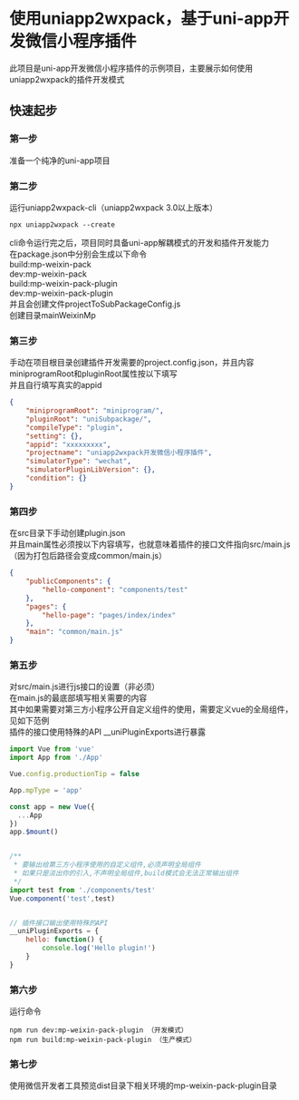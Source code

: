 # 使用uniapp2wxpack，基于uni-app开发微信小程序插件  
此项目是uni-app开发微信小程序插件的示例项目，主要展示如何使用uniapp2wxpack的插件开发模式  

## 快速起步  
### 第一步  
准备一个纯净的uni-app项目  

### 第二步  
运行uniapp2wxpack-cli（uniapp2wxpack 3.0以上版本）
```
npx uniapp2wxpack --create 
```
cli命令运行完之后，项目同时具备uni-app解耦模式的开发和插件开发能力  
在package.json中分别会生成以下命令  
build:mp-weixin-pack  
dev:mp-weixin-pack  
build:mp-weixin-pack-plugin  
dev:mp-weixin-pack-plugin  
并且会创建文件projectToSubPackageConfig.js  
创建目录mainWeixinMp  

### 第三步  
手动在项目根目录创建插件开发需要的project.config.json，并且内容miniprogramRoot和pluginRoot属性按以下填写  
并且自行填写真实的appid  
```json
{
	"miniprogramRoot": "miniprogram/",
	"pluginRoot": "uniSubpackage/",
	"compileType": "plugin",
	"setting": {},
	"appid": "xxxxxxxxx",
	"projectname": "uniapp2wxpack开发微信小程序插件",
	"simulatorType": "wechat",
	"simulatorPluginLibVersion": {},
	"condition": {}
}
```
### 第四步  
在src目录下手动创建plugin.json  
并且main属性必须按以下内容填写，也就意味着插件的接口文件指向src/main.js（因为打包后路径会变成common/main.js）  
```json
{
	"publicComponents": {
		"hello-component": "components/test"
	},
	"pages": {
		"hello-page": "pages/index/index"
	},
	"main": "common/main.js"
}
```
### 第五步  
对src/main.js进行js接口的设置（非必须）  
在main.js的最底部填写相关需要的内容  
其中如果需要对第三方小程序公开自定义组件的使用，需要定义vue的全局组件，见如下范例  
插件的接口使用特殊的API __uniPluginExports进行暴露  
```javascript
import Vue from 'vue'
import App from './App'

Vue.config.productionTip = false

App.mpType = 'app'

const app = new Vue({
  ...App
})
app.$mount()


/**
 * 要输出给第三方小程序使用的自定义组件,必须声明全局组件
 * 如果只是淡出你的引入,不声明全局组件,build模式会无法正常输出组件
 */
import test from './components/test'
Vue.component('test',test)


// 插件接口输出使用特殊的API
__uniPluginExports = {
    hello: function() {
        console.log('Hello plugin!')
    }
}
```
### 第六步  
运行命令  
```
npm run dev:mp-weixin-pack-plugin （开发模式）
npm run build:mp-weixin-pack-plugin （生产模式）
```
### 第七步  
使用微信开发者工具预览dist目录下相关环境的mp-weixin-pack-plugin目录  
